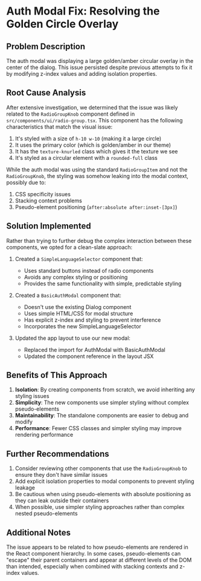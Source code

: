# Auth Modal Fix: Resolving the Golden Circle Overlay

## Problem Description

The auth modal was displaying a large golden/amber circular overlay in the center of the dialog. This issue persisted despite previous attempts to fix it by modifying z-index values and adding isolation properties.

## Root Cause Analysis

After extensive investigation, we determined that the issue was likely related to the `RadioGroupKnob` component defined in `src/components/ui/radio-group.tsx`. This component has the following characteristics that match the visual issue:

1. It's styled with a size of `h-10 w-10` (making it a large circle)
2. It uses the primary color (which is golden/amber in our theme)
3. It has the `texture-knurled` class which gives it the texture we see
4. It's styled as a circular element with a `rounded-full` class

While the auth modal was using the standard `RadioGroupItem` and not the `RadioGroupKnob`, the styling was somehow leaking into the modal context, possibly due to:

1. CSS specificity issues
2. Stacking context problems
3. Pseudo-element positioning (`after:absolute after:inset-[3px]`)

## Solution Implemented

Rather than trying to further debug the complex interaction between these components, we opted for a clean-slate approach:

1. Created a `SimpleLanguageSelector` component that:
   - Uses standard buttons instead of radio components
   - Avoids any complex styling or positioning
   - Provides the same functionality with simple, predictable styling

2. Created a `BasicAuthModal` component that:
   - Doesn't use the existing Dialog component
   - Uses simple HTML/CSS for modal structure
   - Has explicit z-index and styling to prevent interference
   - Incorporates the new SimpleLanguageSelector

3. Updated the app layout to use our new modal:
   - Replaced the import for AuthModal with BasicAuthModal
   - Updated the component reference in the layout JSX

## Benefits of This Approach

1. **Isolation**: By creating components from scratch, we avoid inheriting any styling issues
2. **Simplicity**: The new components use simpler styling without complex pseudo-elements
3. **Maintainability**: The standalone components are easier to debug and modify
4. **Performance**: Fewer CSS classes and simpler styling may improve rendering performance

## Further Recommendations

1. Consider reviewing other components that use the `RadioGroupKnob` to ensure they don't have similar issues
2. Add explicit isolation properties to modal components to prevent styling leakage
3. Be cautious when using pseudo-elements with absolute positioning as they can leak outside their containers
4. When possible, use simpler styling approaches rather than complex nested pseudo-elements

## Additional Notes

The issue appears to be related to how pseudo-elements are rendered in the React component hierarchy. In some cases, pseudo-elements can "escape" their parent containers and appear at different levels of the DOM than intended, especially when combined with stacking contexts and z-index values.

